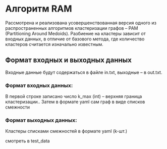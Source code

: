 # Алгоритм RAM

Рассмотрена и реализована усовершенствованная версия одного из распространенных алгоритмов кластеризации графов – PAM (Partitioning Around Medoids). 
Разбиение на кластеры зависит от входных данных, в отличие от базового метода, где количество кластеров считается изначально известным.

## Формат входных и выходных данных
Входные данные будут содержаться в файле in.txt, выходные – в out.txt.

### Формат входных данных:
В первой строке записано число k_max (int) – верхняя граница кластеризации..
Затем в формате yaml сам граф в виде списков смежности

### Формат выходных данных:
Кластеры списками смежностей в формате yaml (k-шт.)

смотреть в test_data

